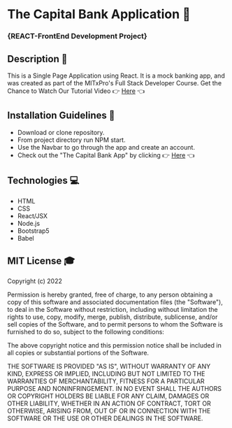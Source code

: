 # The Capital Bank Application 🏦
### {REACT-FrontEnd Development Project}
## Description 💸
This is a Single Page Application using React. It is a mock banking app, and was created as part of the MITxPro's Full Stack Developer Course.
Get the Chance to Watch Our Tutorial Video 👉 <a href="https://youtu.be/ZslRE1TslLs">Here</a> 👈

## Installation Guidelines 🔨
* Download or clone repository.
* From project directory run NPM start.
* Use the Navbar to go through the app and create an account.
* Check out the "The Capital Bank App" by clicking 👉 <a href="https://frontend-banking-reactapp.s3.amazonaws.com/index.html?utm_campaign=JoelMeza">Here</a> 👈

## Technologies 💻
* HTML
* CSS
* React/JSX
* Node.js
* Bootstrap5
* Babel

## MIT License 🎓
Copyright (c) 2022

Permission is hereby granted, free of charge, to any person obtaining a copy of this software and associated documentation files (the "Software"), to deal in the Software without restriction, including without limitation the rights to use, copy, modify, merge, publish, distribute, sublicense, and/or sell copies of the Software, and to permit persons to whom the Software is furnished to do so, subject to the following conditions:

The above copyright notice and this permission notice shall be included in all copies or substantial portions of the Software.

THE SOFTWARE IS PROVIDED "AS IS", WITHOUT WARRANTY OF ANY KIND, EXPRESS OR IMPLIED, INCLUDING BUT NOT LIMITED TO THE WARRANTIES OF MERCHANTABILITY, FITNESS FOR A PARTICULAR PURPOSE AND NONINFRINGEMENT. IN NO EVENT SHALL THE AUTHORS OR COPYRIGHT HOLDERS BE LIABLE FOR ANY CLAIM, DAMAGES OR OTHER LIABILITY, WHETHER IN AN ACTION OF CONTRACT, TORT OR OTHERWISE, ARISING FROM, OUT OF OR IN CONNECTION WITH THE SOFTWARE OR THE USE OR OTHER DEALINGS IN THE SOFTWARE.
